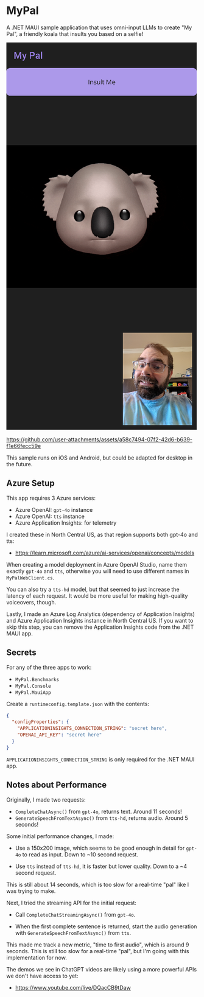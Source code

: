 # MyPal

A .NET MAUI sample application that uses omni-input LLMs to create "My
Pal", a friendly koala that insults you based on a selfie!

![Screenshot of MyPal application](assets/screenshot.png)

https://github.com/user-attachments/assets/a58c7494-07f2-42d6-b639-f1e66fecc59e

This sample runs on iOS and Android, but could be adapted for desktop
in the future.

## Azure Setup

This app requires 3 Azure services:

* Azure OpenAI: `gpt-4o` instance
* Azure OpenAI: `tts` instance
* Azure Application Insights: for telemetry

I created these in North Central US, as that region supports both gpt-4o and tts:

* https://learn.microsoft.com/azure/ai-services/openai/concepts/models

When creating a model deployment in Azure OpenAI Studio, name them
exactly `gpt-4o` and `tts`, otherwise you will need to use different
names in `MyPalWebClient.cs`.

You can also try a `tts-hd` model, but that seemed to just increase
the latency of each request. It would be more useful for making
high-quality voiceovers, though.

Lastly, I made an Azure Log Analytics (dependency of Application
Insights) and Azure Application Insights instance in North Central US.
If you want to skip this step, you can remove the Application Insights
code from the .NET MAUI app.

## Secrets

For any of the three apps to work:

* `MyPal.Benchmarks`
* `MyPal.Console`
* `MyPal.MauiApp`

Create a `runtimeconfig.template.json` with the contents:

```json
{
  "configProperties": {
    "APPLICATIONINSIGHTS_CONNECTION_STRING": "secret here",
    "OPENAI_API_KEY": "secret here"
  }
}
```

`APPLICATIONINSIGHTS_CONNECTION_STRING` is only required for the .NET MAUI app.

## Notes about Performance

Originally, I made two requests:

* `CompleteChatAsync()` from `gpt-4o`, returns text. Around 11 seconds!
* `GenerateSpeechFromTextAsync()` from `tts-hd`, returns audio. Around 5 seconds!

Some initial performance changes, I made:

* Use a 150x200 image, which seems to be good enough in detail for
  `gpt-4o` to read as input. Down to ~10 second request.

* Use `tts` instead of `tts-hd`, it is faster but lower quality. Down
  to a ~4 second request.

This is still about 14 seconds, which is too slow for a real-time
"pal" like I was trying to make.

Next, I tried the streaming API for the initial request:

* Call `CompleteChatStreamingAsync()` from `gpt-4o`.

* When the first complete sentence is returned, start the audio
  generation with `GenerateSpeechFromTextAsync()` from `tts`.

This made me track a new metric, "time to first audio", which is
around 9 seconds. This is still too slow for a real-time "pal", but
I'm going with this implementation for now.

The demos we see in ChatGPT videos are likely using a more powerful
APIs we don't have access to yet:

* https://www.youtube.com/live/DQacCB9tDaw
